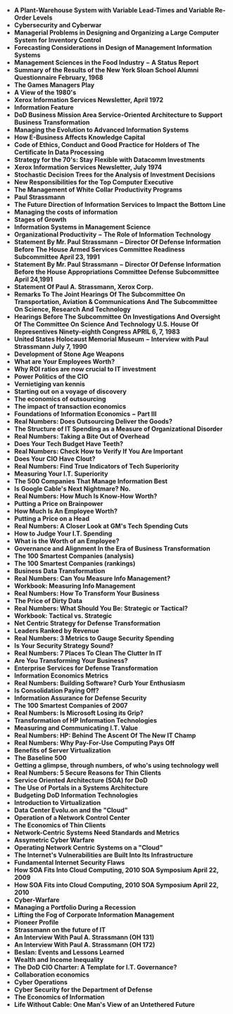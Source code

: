 
<ul>
  
 <li><b><a target="_blank" href="https://github.com/manjunath5496/Paul-Strassmann-Papers/blob/master/paul(1).pdf" style="text-decoration:none;"> A Plant-Warehouse System with Variable Lead-Times and Variable Re-Order Levels</a></b></li>
  
<li><b><a target="_blank" href="https://github.com/manjunath5496/Paul-Strassmann-Papers/blob/master/paul(2).pdf" style="text-decoration:none;">Cybersecurity and Cyberwar</a></b></li>

<li><b><a target="_blank" href="https://github.com/manjunath5496/Paul-Strassmann-Papers/blob/master/paul(3).pdf" style="text-decoration:none;">Managerial Problems in Designing and Organizing a Large Computer System for Inventory Control</a></b></li>                         
  <li><b><a target="_blank" href="https://github.com/manjunath5496/Paul-Strassmann-Papers/blob/master/paul(4).pdf" style="text-decoration:none;">Forecasting Considerations in Design of Management Information Systems</a></b></li>  
     <li><b><a target="_blank" href="https://github.com/manjunath5496/Paul-Strassmann-Papers/blob/master/paul(5).pdf" style="text-decoration:none;">Management Sciences in the Food Industry &minus; A Status Report</a></b></li>  
   <li><b><a target="_blank" href="https://github.com/manjunath5496/Paul-Strassmann-Papers/blob/master/paul(6).pdf" style="text-decoration:none;">Summary of the Results of the New York Sloan School Alumni Questionnaire February, 1968</a></b></li>  
                                             

 <li><b><a target="_blank" href="https://github.com/manjunath5496/Paul-Strassmann-Papers/blob/master/paul(7).pdf" style="text-decoration:none;">The Games Managers Play</a></b></li>
  
<li><b><a target="_blank" href="https://github.com/manjunath5496/Paul-Strassmann-Papers/blob/master/paul(8).pdf" style="text-decoration:none;">A View of the 1980's </a></b></li>

<li><b><a target="_blank" href="https://github.com/manjunath5496/Paul-Strassmann-Papers/blob/master/paul(9).pdf" style="text-decoration:none;">Xerox Information Services Newsletter, April 1972</a></b></li>                         
  <li><b><a target="_blank" href="https://github.com/manjunath5496/Paul-Strassmann-Papers/blob/master/paul(10).pdf" style="text-decoration:none;"> Information Feature</a></b></li>  
     <li><b><a target="_blank" href="https://github.com/manjunath5496/Paul-Strassmann-Papers/blob/master/paul(11).pdf" style="text-decoration:none;">DoD Business Mission Area Service-Oriented Architecture to Support Business Transformation</a></b></li>  
   <li><b><a target="_blank" href="https://github.com/manjunath5496/Paul-Strassmann-Papers/blob/master/paul(12).pdf" style="text-decoration:none;">Managing the Evolution to Advanced Information Systems</a></b></li>  
                                             
<li><b><a target="_blank" href="https://github.com/manjunath5496/Paul-Strassmann-Papers/blob/master/paul(13).pdf" style="text-decoration:none;">How E-Business Affects Knowledge Capital</a></b></li>                         
  <li><b><a target="_blank" href="https://github.com/manjunath5496/Paul-Strassmann-Papers/blob/master/paul(14).pdf" style="text-decoration:none;">Code of Ethics, Conduct and Good Practice for Holders of The Certificate In Data Processing</a></b></li>  
     <li><b><a target="_blank" href="https://github.com/manjunath5496/Paul-Strassmann-Papers/blob/master/paul(15).pdf" style="text-decoration:none;">Strategy for the 70's: Stay Flexible with Datacomm Investments</a></b></li>  
   <li><b><a target="_blank" href="https://github.com/manjunath5496/Paul-Strassmann-Papers/blob/master/paul(16).pdf" style="text-decoration:none;">Xerox Information Services Newsletter, July 1974</a></b></li>  
                                             
  <li><b><a target="_blank" href="https://github.com/manjunath5496/Paul-Strassmann-Papers/blob/master/paul(17).pdf" style="text-decoration:none;">Stochastic Decision Trees for the Analysis of Investment Decisions</a></b></li>  
     <li><b><a target="_blank" href="https://github.com/manjunath5496/Paul-Strassmann-Papers/blob/master/paul(18).pdf" style="text-decoration:none;">New Responsibilities for the Top Computer Executive</a></b></li>  
   <li><b><a target="_blank" href="https://github.com/manjunath5496/Paul-Strassmann-Papers/blob/master/paul(19).pdf" style="text-decoration:none;">The Management of White Collar Productivity Programs</a></b></li>  

  <li><b><a target="_blank" href="https://github.com/manjunath5496/Paul-Strassmann-Papers/blob/master/paul(20).pdf" style="text-decoration:none;">Paul Strassmann</a></b></li>  
     <li><b><a target="_blank" href="https://github.com/manjunath5496/Paul-Strassmann-Papers/blob/master/paul(21).pdf" style="text-decoration:none;">The Future Direction of Information Services to Impact the Bottom Line</a></b></li>  
   <li><b><a target="_blank" href="https://github.com/manjunath5496/Paul-Strassmann-Papers/blob/master/paul(22).pdf" style="text-decoration:none;">Managing the costs of information</a></b></li>  


 <li><b><a target="_blank" href="https://github.com/manjunath5496/Paul-Strassmann-Papers/blob/master/paul(23).pdf" style="text-decoration:none;">Stages of Growth</a></b></li>  
     <li><b><a target="_blank" href="https://github.com/manjunath5496/Paul-Strassmann-Papers/blob/master/paul(24).pdf" style="text-decoration:none;">Information Systems in Management Science</a></b></li>  
   <li><b><a target="_blank" href="https://github.com/manjunath5496/Paul-Strassmann-Papers/blob/master/paul(25).pdf" style="text-decoration:none;"> Organizational Productivity &minus; The Role of Information Technology </a></b></li>  

  <li><b><a target="_blank" href="https://github.com/manjunath5496/Paul-Strassmann-Papers/blob/master/paul(26).pdf" style="text-decoration:none;">Statement By Mr. Paul Strassmann &minus; Director Of Defense Information Before The House Armed Services Committee Readiness Subcommittee April 23, 1991</a></b></li>  
<li><b><a target="_blank" href="https://github.com/manjunath5496/Paul-Strassmann-Papers/blob/master/paul(27).pdf" style="text-decoration:none;">Statement By Mr. Paul Strassmann &minus; Director Of Defense Information Before the House Appropriations Committee Defense Subcommittee April 24,1991</a></b></li>  
   <li><b><a target="_blank" href="https://github.com/manjunath5496/Paul-Strassmann-Papers/blob/master/paul(28).pdf" style="text-decoration:none;">Statement Of Paul A. Strassmann, Xerox Corp. </a></b></li>  

<li><b><a target="_blank" href="https://github.com/manjunath5496/Paul-Strassmann-Papers/blob/master/paul(29).pdf" style="text-decoration:none;">Remarks To The Joint Hearings Of The Subcommittee On Transportation, Aviation & Communications And The Subcommittee On Science, Research And Technology</a></b></li>  

   <li><b><a target="_blank" href="https://github.com/manjunath5496/Paul-Strassmann-Papers/blob/master/paul(30).pdf" style="text-decoration:none;">Hearings Before The Subcommittee On Investigations And Oversight Of The Committee On Science And Technology
U.S. House Of Representives Ninety-eighth Congress APRIL 6, 7, 1983</a></b></li>  

<li><b><a target="_blank" href="https://github.com/manjunath5496/Paul-Strassmann-Papers/blob/master/paul(31).pdf" style="text-decoration:none;">United States Holocaust Memorial Museum &minus; Interview with Paul Strassmann July 7, 1990</a></b></li>  

  <li><b><a target="_blank" href="https://github.com/manjunath5496/Paul-Strassmann-Papers/blob/master/paul(32).pdf" style="text-decoration:none;">Development of Stone Age Weapons</a></b></li>  

<li><b><a target="_blank" href="https://github.com/manjunath5496/Paul-Strassmann-Papers/blob/master/paul(33).pdf" style="text-decoration:none;">What are Your Employees Worth?</a></b></li>  

   <li><b><a target="_blank" href="https://github.com/manjunath5496/Paul-Strassmann-Papers/blob/master/paul(34).pdf" style="text-decoration:none;">Why ROI ratios are now crucial to IT investment </a></b></li>  

<li><b><a target="_blank" href="https://github.com/manjunath5496/Paul-Strassmann-Papers/blob/master/paul(35).pdf" style="text-decoration:none;">Power Politics of the CIO</a></b></li>  


<li><b><a target="_blank" href="https://github.com/manjunath5496/Paul-Strassmann-Papers/blob/master/paul(36).pdf" style="text-decoration:none;">Vernietiging van kennis</a></b></li>  

   <li><b><a target="_blank" href="https://github.com/manjunath5496/Paul-Strassmann-Papers/blob/master/paul(37).pdf" style="text-decoration:none;">Starting out on a voyage of discovery</a></b></li>  

<li><b><a target="_blank" href="https://github.com/manjunath5496/Paul-Strassmann-Papers/blob/master/paul(38).pdf" style="text-decoration:none;">The economics of outsourcing</a></b></li>  

  <li><b><a target="_blank" href="https://github.com/manjunath5496/Paul-Strassmann-Papers/blob/master/paul(39).pdf" style="text-decoration:none;">The impact of transaction economics</a></b></li>  

<li><b><a target="_blank" href="https://github.com/manjunath5496/Paul-Strassmann-Papers/blob/master/paul(40).pdf" style="text-decoration:none;">Foundations of Information Economics &minus; Part III</a></b></li>  

   <li><b><a target="_blank" href="https://github.com/manjunath5496/Paul-Strassmann-Papers/blob/master/paul(41).pdf" style="text-decoration:none;">Real Numbers: Does Outsourcing Deliver the Goods?</a></b></li>  

<li><b><a target="_blank" href="https://github.com/manjunath5496/Paul-Strassmann-Papers/blob/master/paul(42).pdf" style="text-decoration:none;">The Structure of IT Spending as a Measure of Organizational Disorder</a></b></li>  


<li><b><a target="_blank" href="https://github.com/manjunath5496/Paul-Strassmann-Papers/blob/master/paul(43).pdf" style="text-decoration:none;">Real Numbers: Taking a Bite Out of Overhead</a></b></li>  

  <li><b><a target="_blank" href="https://github.com/manjunath5496/Paul-Strassmann-Papers/blob/master/paul(44).pdf" style="text-decoration:none;">Does Your Tech Budget Have Teeth?</a></b></li>  

<li><b><a target="_blank" href="https://github.com/manjunath5496/Paul-Strassmann-Papers/blob/master/paul(45).pdf" style="text-decoration:none;">Real Numbers: Check How to Verify If You Are Important</a></b></li>  

   <li><b><a target="_blank" href="https://github.com/manjunath5496/Paul-Strassmann-Papers/blob/master/paul(46).pdf" style="text-decoration:none;">Does Your CIO Have Clout?</a></b></li>  

<li><b><a target="_blank" href="https://github.com/manjunath5496/Paul-Strassmann-Papers/blob/master/paul(47).pdf" style="text-decoration:none;">Real Numbers: Find True Indicators of Tech Superiority</a></b></li>  


<li><b><a target="_blank" href="https://github.com/manjunath5496/Paul-Strassmann-Papers/blob/master/paul(48).pdf" style="text-decoration:none;">Measuring Your I.T. Superiority</a></b></li>  

  <li><b><a target="_blank" href="https://github.com/manjunath5496/Paul-Strassmann-Papers/blob/master/paul(49).pdf" style="text-decoration:none;">The 500 Companies That Manage Information Best</a></b></li>  

<li><b><a target="_blank" href="https://github.com/manjunath5496/Paul-Strassmann-Papers/blob/master/paul(50).pdf" style="text-decoration:none;">Is Google Cable's Next Nightmare? No.</a></b></li>  

   <li><b><a target="_blank" href="https://github.com/manjunath5496/Paul-Strassmann-Papers/blob/master/paul(51).pdf" style="text-decoration:none;">Real Numbers: How Much Is Know-How Worth?</a></b></li>  

<li><b><a target="_blank" href="https://github.com/manjunath5496/Paul-Strassmann-Papers/blob/master/paul(52).pdf" style="text-decoration:none;">Putting a Price on Brainpower</a></b></li>  

<li><b><a target="_blank" href="https://github.com/manjunath5496/Paul-Strassmann-Papers/blob/master/paul(53).pdf" style="text-decoration:none;">How Much Is An Employee Worth?</a></b></li>  

   <li><b><a target="_blank" href="https://github.com/manjunath5496/Paul-Strassmann-Papers/blob/master/paul(54).pdf" style="text-decoration:none;">Putting a Price on a Head</a></b></li>  

<li><b><a target="_blank" href="https://github.com/manjunath5496/Paul-Strassmann-Papers/blob/master/paul(55).pdf" style="text-decoration:none;">Real Numbers: A Closer Look at GM's Tech Spending Cuts</a></b></li>  

<li><b><a target="_blank" href="https://github.com/manjunath5496/Paul-Strassmann-Papers/blob/master/paul(56).pdf" style="text-decoration:none;"> How to Judge Your I.T. Spending</a></b></li>  


 <li><b><a target="_blank" href="https://github.com/manjunath5496/Paul-Strassmann-Papers/blob/master/paul(57).pdf" style="text-decoration:none;"> What is the Worth of an Employee?</a></b></li>
  
<li><b><a target="_blank" href="https://github.com/manjunath5496/Paul-Strassmann-Papers/blob/master/paul(58).pdf" style="text-decoration:none;">Governance and Alignment In the Era of Business Transformation</a></b></li>

<li><b><a target="_blank" href="https://github.com/manjunath5496/Paul-Strassmann-Papers/blob/master/paul(59).pdf" style="text-decoration:none;">The 100 Smartest Companies (analysis)</a></b></li>                         
  <li><b><a target="_blank" href="https://github.com/manjunath5496/Paul-Strassmann-Papers/blob/master/paul(60).pdf" style="text-decoration:none;">The 100 Smartest Companies (rankings)</a></b></li>  
     <li><b><a target="_blank" href="https://github.com/manjunath5496/Paul-Strassmann-Papers/blob/master/paul(61).pdf" style="text-decoration:none;">Business Data Transformation</a></b></li>  
   <li><b><a target="_blank" href="https://github.com/manjunath5496/Paul-Strassmann-Papers/blob/master/paul(62).pdf" style="text-decoration:none;">Real Numbers: Can You Measure Info Management?</a></b></li>  
                                             

 <li><b><a target="_blank" href="https://github.com/manjunath5496/Paul-Strassmann-Papers/blob/master/paul(63).pdf" style="text-decoration:none;">Workbook: Measuring Info Management</a></b></li>
  
<li><b><a target="_blank" href="https://github.com/manjunath5496/Paul-Strassmann-Papers/blob/master/paul(64).pdf" style="text-decoration:none;">Real Numbers: How To Transform Your Business </a></b></li>

<li><b><a target="_blank" href="https://github.com/manjunath5496/Paul-Strassmann-Papers/blob/master/paul(65).pdf" style="text-decoration:none;">The Price of Dirty Data</a></b></li>                         
  <li><b><a target="_blank" href="https://github.com/manjunath5496/Paul-Strassmann-Papers/blob/master/paul(66).pdf" style="text-decoration:none;"> Real Numbers: What Should You Be: Strategic or Tactical?</a></b></li>  
     <li><b><a target="_blank" href="https://github.com/manjunath5496/Paul-Strassmann-Papers/blob/master/paul(67).pdf" style="text-decoration:none;">Workbook: Tactical vs. Strategic</a></b></li>  
   <li><b><a target="_blank" href="https://github.com/manjunath5496/Paul-Strassmann-Papers/blob/master/paul(68).pdf" style="text-decoration:none;">Net Centric Strategy for Defense Transformation</a></b></li>  
                                             
<li><b><a target="_blank" href="https://github.com/manjunath5496/Paul-Strassmann-Papers/blob/master/paul(69).pdf" style="text-decoration:none;">Leaders Ranked by Revenue</a></b></li>                         
  <li><b><a target="_blank" href="https://github.com/manjunath5496/Paul-Strassmann-Papers/blob/master/paul(70).pdf" style="text-decoration:none;">Real Numbers: 3 Metrics to Gauge Security Spending</a></b></li>  
     <li><b><a target="_blank" href="https://github.com/manjunath5496/Paul-Strassmann-Papers/blob/master/paul(71).pdf" style="text-decoration:none;">Is Your Security Strategy Sound?</a></b></li>  
   <li><b><a target="_blank" href="https://github.com/manjunath5496/Paul-Strassmann-Papers/blob/master/paul(72).pdf" style="text-decoration:none;">Real Numbers: 7 Places To Clean The Clutter In IT</a></b></li>  
                                             
  <li><b><a target="_blank" href="https://github.com/manjunath5496/Paul-Strassmann-Papers/blob/master/paul(73).pdf" style="text-decoration:none;">Are You Transforming Your Business?</a></b></li>  
     <li><b><a target="_blank" href="https://github.com/manjunath5496/Paul-Strassmann-Papers/blob/master/paul(74).pdf" style="text-decoration:none;">Enterprise Services for Defense Transformation</a></b></li>  
   <li><b><a target="_blank" href="https://github.com/manjunath5496/Paul-Strassmann-Papers/blob/master/paul(75).pdf" style="text-decoration:none;">Information Economics Metrics</a></b></li>  

  <li><b><a target="_blank" href="https://github.com/manjunath5496/Paul-Strassmann-Papers/blob/master/paul(76).pdf" style="text-decoration:none;">Real Numbers: Building Software? Curb Your Enthusiasm</a></b></li>  
     <li><b><a target="_blank" href="https://github.com/manjunath5496/Paul-Strassmann-Papers/blob/master/paul(77).pdf" style="text-decoration:none;">Is Consolidation Paying Off?</a></b></li>  
   <li><b><a target="_blank" href="https://github.com/manjunath5496/Paul-Strassmann-Papers/blob/master/paul(78).pdf" style="text-decoration:none;">Information Assurance for Defense Security</a></b></li>  


 <li><b><a target="_blank" href="https://github.com/manjunath5496/Paul-Strassmann-Papers/blob/master/paul(79).pdf" style="text-decoration:none;">The 100 Smartest Companies of 2007</a></b></li>  
     <li><b><a target="_blank" href="https://github.com/manjunath5496/Paul-Strassmann-Papers/blob/master/paul(80).pdf" style="text-decoration:none;">Real Numbers: Is Microsoft Losing its Grip?</a></b></li>  
   <li><b><a target="_blank" href="https://github.com/manjunath5496/Paul-Strassmann-Papers/blob/master/paul(81).pdf" style="text-decoration:none;"> Transformation of HP Information Technologies </a></b></li>  

  <li><b><a target="_blank" href="https://github.com/manjunath5496/Paul-Strassmann-Papers/blob/master/paul(82).pdf" style="text-decoration:none;">Measuring and Communicating I.T. Value</a></b></li>  
<li><b><a target="_blank" href="https://github.com/manjunath5496/Paul-Strassmann-Papers/blob/master/paul(83).pdf" style="text-decoration:none;">Real Numbers: HP: Behind The Ascent Of The New IT Champ</a></b></li>  
   <li><b><a target="_blank" href="https://github.com/manjunath5496/Paul-Strassmann-Papers/blob/master/paul(84).pdf" style="text-decoration:none;">Real Numbers: Why Pay-For-Use Computing Pays Off</a></b></li>  

<li><b><a target="_blank" href="https://github.com/manjunath5496/Paul-Strassmann-Papers/blob/master/paul(85).pdf" style="text-decoration:none;">Benefits of Server Virtualization</a></b></li>  

   <li><b><a target="_blank" href="https://github.com/manjunath5496/Paul-Strassmann-Papers/blob/master/paul(86).pdf" style="text-decoration:none;">The Baseline 500</a></b></li>  

<li><b><a target="_blank" href="https://github.com/manjunath5496/Paul-Strassmann-Papers/blob/master/paul(87).pdf" style="text-decoration:none;">Getting a glimpse, through numbers, of who's using technology well</a></b></li>  

  <li><b><a target="_blank" href="https://github.com/manjunath5496/Paul-Strassmann-Papers/blob/master/paul(88).pdf" style="text-decoration:none;">Real Numbers: 5 Secure Reasons for Thin Clients</a></b></li>  

<li><b><a target="_blank" href="https://github.com/manjunath5496/Paul-Strassmann-Papers/blob/master/paul(89).pdf" style="text-decoration:none;">Service Oriented Architecture (SOA) for DoD</a></b></li>  

   <li><b><a target="_blank" href="https://github.com/manjunath5496/Paul-Strassmann-Papers/blob/master/paul(90).pdf" style="text-decoration:none;">The Use of Portals in a Systems Architecture </a></b></li>  

<li><b><a target="_blank" href="https://github.com/manjunath5496/Paul-Strassmann-Papers/blob/master/paul(91).pdf" style="text-decoration:none;">Budgeting DoD Information Technologies</a></b></li>  


<li><b><a target="_blank" href="https://github.com/manjunath5496/Paul-Strassmann-Papers/blob/master/paul(92).pdf" style="text-decoration:none;">Introduction to Virtualization</a></b></li>  

   <li><b><a target="_blank" href="https://github.com/manjunath5496/Paul-Strassmann-Papers/blob/master/paul(93).pdf" style="text-decoration:none;">Data Center Evolu.on and the "Cloud"</a></b></li>  

<li><b><a target="_blank" href="https://github.com/manjunath5496/Paul-Strassmann-Papers/blob/master/paul(94).pdf" style="text-decoration:none;">Operation of a Network Control Center</a></b></li>  

  <li><b><a target="_blank" href="https://github.com/manjunath5496/Paul-Strassmann-Papers/blob/master/paul(95).pdf" style="text-decoration:none;">The Economics of Thin Clients</a></b></li>  

<li><b><a target="_blank" href="https://github.com/manjunath5496/Paul-Strassmann-Papers/blob/master/paul(96).pdf" style="text-decoration:none;">Network-Centric Systems Need Standards and Metrics</a></b></li>  

   <li><b><a target="_blank" href="https://github.com/manjunath5496/Paul-Strassmann-Papers/blob/master/paul(97).pdf" style="text-decoration:none;">Assymetric Cyber Warfare</a></b></li>  

<li><b><a target="_blank" href="https://github.com/manjunath5496/Paul-Strassmann-Papers/blob/master/paul(98).pdf" style="text-decoration:none;">Operating Network Centric Systems on a "Cloud"</a></b></li>  


<li><b><a target="_blank" href="https://github.com/manjunath5496/Paul-Strassmann-Papers/blob/master/paul(99).pdf" style="text-decoration:none;">The Internet's Vulnerabilities are Built Into Its Infrastructure</a></b></li>  

  <li><b><a target="_blank" href="https://github.com/manjunath5496/Paul-Strassmann-Papers/blob/master/paul(100).pdf" style="text-decoration:none;">Fundamental Internet Security Flaws</a></b></li>  

<li><b><a target="_blank" href="https://github.com/manjunath5496/Paul-Strassmann-Papers/blob/master/paul(101).pdf" style="text-decoration:none;">How SOA Fits Into Cloud Computing, 2010 SOA Symposium April 22, 2009</a></b></li>  

   <li><b><a target="_blank" href="https://github.com/manjunath5496/Paul-Strassmann-Papers/blob/master/paul(102).pdf" style="text-decoration:none;">How SOA Fits into Cloud Computing, 2010 SOA Symposium April 22, 2010</a></b></li>  

<li><b><a target="_blank" href="https://github.com/manjunath5496/Paul-Strassmann-Papers/blob/master/paul(103).pdf" style="text-decoration:none;">Cyber-Warfare</a></b></li>  


<li><b><a target="_blank" href="https://github.com/manjunath5496/Paul-Strassmann-Papers/blob/master/paul(104).pdf" style="text-decoration:none;">Managing a Portfolio During a Recession</a></b></li>  

  <li><b><a target="_blank" href="https://github.com/manjunath5496/Paul-Strassmann-Papers/blob/master/paul(105).pdf" style="text-decoration:none;">Lifting the Fog of Corporate Information Management</a></b></li>  

<li><b><a target="_blank" href="https://github.com/manjunath5496/Paul-Strassmann-Papers/blob/master/paul(106).pdf" style="text-decoration:none;">Pioneer Profile</a></b></li>  

   <li><b><a target="_blank" href="https://github.com/manjunath5496/Paul-Strassmann-Papers/blob/master/paul(107).pdf" style="text-decoration:none;">Strassmann on the future of IT</a></b></li>  

<li><b><a target="_blank" href="https://github.com/manjunath5496/Paul-Strassmann-Papers/blob/master/paul(108).pdf" style="text-decoration:none;">An Interview With Paul A. Strassmann (OH 131)</a></b></li>  

<li><b><a target="_blank" href="https://github.com/manjunath5496/Paul-Strassmann-Papers/blob/master/paul(109).pdf" style="text-decoration:none;">An Interview With Paul A. Strassmann (OH 172)</a></b></li>  

   <li><b><a target="_blank" href="https://github.com/manjunath5496/Paul-Strassmann-Papers/blob/master/paul(110).pdf" style="text-decoration:none;">Beslan: Events and Lessons Learned</a></b></li>  

<li><b><a target="_blank" href="https://github.com/manjunath5496/Paul-Strassmann-Papers/blob/master/paul(111).pdf" style="text-decoration:none;">Wealth and Income Inequality</a></b></li>  

<li><b><a target="_blank" href="https://github.com/manjunath5496/Paul-Strassmann-Papers/blob/master/paul(112).pdf" style="text-decoration:none;"> The DoD CIO Charter: A Template for I.T. Governance?</a></b></li>  

<li><b><a target="_blank" href="https://github.com/manjunath5496/Paul-Strassmann-Papers/blob/master/paul(113).pdf" style="text-decoration:none;">Collaboration economics</a></b></li>  

<li><b><a target="_blank" href="https://github.com/manjunath5496/Paul-Strassmann-Papers/blob/master/paul(114).pdf" style="text-decoration:none;">Cyber Operations</a></b></li>  

   <li><b><a target="_blank" href="https://github.com/manjunath5496/Paul-Strassmann-Papers/blob/master/paul(115).pdf" style="text-decoration:none;">Cyber Security for the Department of Defense</a></b></li>  

<li><b><a target="_blank" href="https://github.com/manjunath5496/Paul-Strassmann-Papers/blob/master/paul(116).pdf" style="text-decoration:none;">The Economics of Information</a></b></li>  

<li><b><a target="_blank" href="https://github.com/manjunath5496/Paul-Strassmann-Papers/blob/master/paul(117).pdf" style="text-decoration:none;"> Life Without Cable: One Man's View of an Untethered Future</a></b></li>  








</ul>
